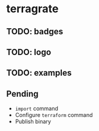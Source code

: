 # terragrate

## TODO: badges
## TODO: logo

## TODO: examples


## Pending

- `import` command
- Configure `terraform` command
- Publish binary
